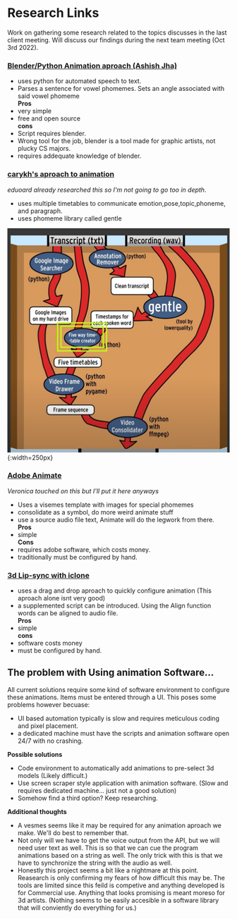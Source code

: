 # Research Links

Work on gathering some research related to the topics discusses in the last client meeting. Will discuss our findings during the next team meeting (Oct 3rd 2022).

### [Blender/Python Animation aproach (Ashish Jha)](https://www.youtube.com/watch?v=UmhoCumme0o)

- uses python for automated speech to text. 
- Parses a sentence for vowel phomemes. Sets an angle associated with said vowel phomeme
<br> **Pros** </br>
 - very simple
 - free and open source
<br>**cons**</br>
 - Script requires blender.
 - Wrong tool for the job, blender is a tool made for graphic artists, not plucky CS majors. 
 - requires addequate knowledge of blender. 

 ### [carykh's aproach to animation](https://www.youtube.com/watch?v=y3B8YqeLCpY)
*eduoard already researched this so I'm not going to go too in depth.*
- uses multiple timetables to communicate emotion,pose,topic,phoneme, and paragraph. 
- uses phomeme library called gentle 

![Chart](2d_stickguy_layout.jpg){:width=250px}

### [Adobe Animate](https://www.youtube.com/watch?v=3pjPJ1YI3GE) 
*Veronica touched on this but I'll put it here anyways* 
- Uses a visemes template with images for special phomemes 
- consolidate as a symbol, do more weird animate stuff
- use a source audio file text, Animate will do the legwork from there. 
<br>**Pros**</br>
- simple 
<br>**Cons**</br>
- requires adobe software, which costs money. 
- traditionally must be configured by hand.

### [3d Lip-sync with iclone](https://www.youtube.com/watch?v=g-Z6a9xP474)
 - uses a drag and drop aproach to quickly configure animation (This aproach alone isnt very good)
 - a supplemented script can be introduced. Using the Align function words can be aligned to audio file. 
<br>**Pros**</br>
- simple 
<br>**cons**</br>
- software costs money
- must be configured by hand. 

## The problem with Using animation Software... 
All current solutions require some kind of software environment to configure these animations. Items must be entered through a UI. This poses some problems however becuase:
 - UI based automation typically is slow and requires meticulous coding and pixel placement. 
 - a dedicated machine must have the scripts and animation software open 24/7 with no crashing.

**Possible solutions**
 - Code environment to automatically add animations to pre-select 3d models (Likely difficult.)
 - Use screen scraper style application with animation software. (Slow and requires dedicated machine... just not a good solution)
 - Somehow find a third option? Keep researching. 

**Additional thoughts**
- A vesmes seems like it may be required for any animation aproach we make. We'll do best to remember that. 
- Not only will we have to get the voice output from the API, but we will need user text as well. This is so that we can cue the program animations based on a string as well. The only trick with this is that we have to synchronize the string with the audio as well.
- Honestly this project seems a bit like a nightmare at this point. Reasearch is only confirming my fears of how difficult this may be. The tools are limited since this feild is competive and anything developed is for Commercial use.  Anything that looks promising is meant moreso for 3d artists. (Nothing seems to be easily accesible in a software library that will conviently do everything for us.)